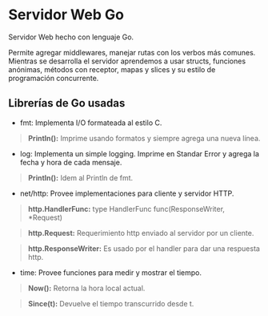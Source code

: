 # Servidor Web Go

Servidor Web hecho con lenguaje Go. 

Permite agregar middlewares, manejar rutas con los verbos más comunes. Mientras se desarrolla el servidor aprendemos a usar structs, funciones anónimas, métodos con receptor, mapas y slices y su estilo de programación concurrente.

## Librerías de Go usadas ##

- fmt: Implementa I/O formateada al estilo C.

> **Println():** Imprime usando formatos y siempre agrega una nueva línea.

- log: Implementa un simple logging. Imprime en Standar Error y agrega la fecha y hora de cada mensaje.

> **Println():** Idem al Println de fmt.

- net/http: Provee implementaciones para cliente y servidor HTTP.

> **http.HandlerFunc:** type HandlerFunc func(ResponseWriter, *Request)

> **http.Request:** Requerimiento http enviado al servidor por un cliente.

> **http.ResponseWriter:** Es usado por el handler para dar una respuesta http.

- time: Provee funciones para medir y mostrar el tiempo.

> **Now():** Retorna la hora local actual.

> **Since(t):** Devuelve el tiempo transcurrido desde t.
